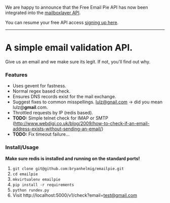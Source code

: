 We are happy to announce that the Free Email Pie API has now been integrated into the [mailboxlayer API](https://mailboxlayer.com).

You can resume your free API access [signing up here](https://mailboxlayer.com). 

______________

# A simple email validation API.

Give us an email and we make sure its legit. If not, you'll find out why.


### Features

* Uses gevent for fastness.
* Normal regex based check.
* Ensures DNS records exist for the mail exchange.
* Suggest fixes to common misspellings. lulz@gnail.com -> did you mean lulz@**gmail**.com.
* Throttled requests by IP (redis based).
* **TODO:** Simple telnet check for IMAP or SMTP (http://www.webdigi.co.uk/blog/2009/how-to-check-if-an-email-address-exists-without-sending-an-email/)
* **TODO:** Fix timeout failure...


### Install/Usage

**Make sure redis is installed and running on the standard ports!**

1. `git clone git@github.com:bryanhelmig/emailpie.git`
2. `cd emailpie`
3. `mkvirtualenv emailpie`
4. `pip install -r requirements`
5. `python rundev.py`
6. Visit http://localhost:5000/v1/check?email=test@gmail.com
